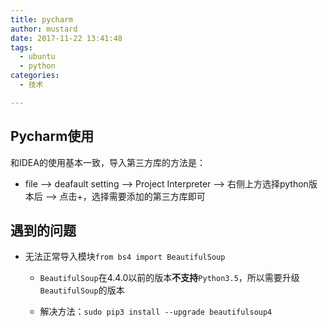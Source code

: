 ```yaml
---
title: pycharm
author: mustard
date: 2017-11-22 13:41:48
tags:
  - ubuntu
  - python
categories:
  - 技术

---
```


## Pycharm使用

和IDEA的使用基本一致，导入第三方库的方法是：

- file --> deafault setting --> Project Interpreter --> 右侧上方选择python版本后 --> 点击+，选择需要添加的第三方库即可

## 遇到的问题

- 无法正常导入模块`from bs4 import BeautifulSoup `

  - `BeautifulSoup`在4.4.0以前的版本**不支持**`Python3.5`，所以需要升级`BeautifulSoup`的版本

  - 解决方法：`sudo pip3 install --upgrade beautifulsoup4`

    ​

    ​


